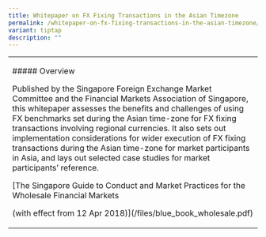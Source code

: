 ```yaml
---
title: Whitepaper on FX Fixing Transactions in the Asian Timezone
permalink: /whitepaper-on-fx-fixing-transactions-in-the-asian-timezone/
variant: tiptap
description: ""
---
```

<table style="minWidth: 25px">
<colgroup>
<col>
</colgroup>
<tbody>
<tr>
<td rowspan="1" colspan="1">
<p>##### Overview</p>
<p></p>
<p>Published by the Singapore Foreign Exchange Market Committee and the Financial
Markets Association of Singapore, this whitepaper assesses the benefits
and challenges of using FX benchmarks set during the Asian time-zone for
FX fixing transactions involving regional currencies. It also sets out
implementation considerations for wider execution of FX fixing transactions
during the Asian time-zone for market participants in Asia, and lays out
selected case studies for market participants’ reference.</p>
<p></p>
<p>[The Singapore Guide to Conduct and Market Practices for the Wholesale
Financial Markets</p>
<p>(with effect from 12 Apr 2018)](/files/blue_book_wholesale.pdf)</p>
</td>
</tr>
</tbody>
</table>
<p></p>